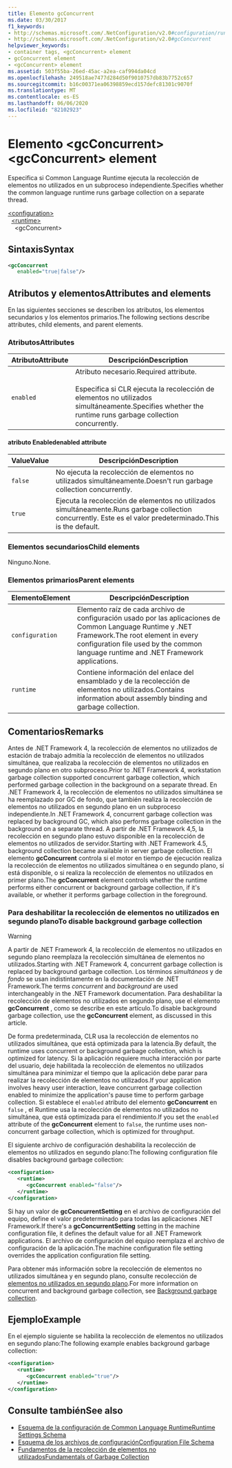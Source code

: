 ```yaml
---
title: Elemento gcConcurrent
ms.date: 03/30/2017
f1_keywords:
- http://schemas.microsoft.com/.NetConfiguration/v2.0#configuration/runtime/gcConcurrent
- http://schemas.microsoft.com/.NetConfiguration/v2.0#gcConcurrent
helpviewer_keywords:
- container tags, <gcConcurrent> element
- gcConcurrent element
- <gcConcurrent> element
ms.assetid: 503f55ba-26ed-45ac-a2ea-caf994da04cd
ms.openlocfilehash: 249518ae7477d284d50f9010757db83b7752c657
ms.sourcegitcommit: b16c00371ea06398859ecd157defc81301c9070f
ms.translationtype: MT
ms.contentlocale: es-ES
ms.lasthandoff: 06/06/2020
ms.locfileid: "82102923"
---
```

# <a name="gcconcurrent-element"></a><span data-ttu-id="5c8e8-102">Elemento \<gcConcurrent></span><span class="sxs-lookup"><span data-stu-id="5c8e8-102">\<gcConcurrent> element</span></span>

<span data-ttu-id="5c8e8-103">Especifica si Common Language Runtime ejecuta la recolección de elementos no utilizados en un subproceso independiente.</span><span class="sxs-lookup"><span data-stu-id="5c8e8-103">Specifies whether the common language runtime runs garbage collection on a separate thread.</span></span>

[\<configuration>](../configuration-element.md)\
&nbsp;&nbsp;[\<runtime>](runtime-element.md)\
&nbsp;&nbsp;&nbsp;&nbsp;\<gcConcurrent>

## <a name="syntax"></a><span data-ttu-id="5c8e8-104">Sintaxis</span><span class="sxs-lookup"><span data-stu-id="5c8e8-104">Syntax</span></span>

```xml
<gcConcurrent
   enabled="true|false"/>
```

## <a name="attributes-and-elements"></a><span data-ttu-id="5c8e8-105">Atributos y elementos</span><span class="sxs-lookup"><span data-stu-id="5c8e8-105">Attributes and elements</span></span>

<span data-ttu-id="5c8e8-106">En las siguientes secciones se describen los atributos, los elementos secundarios y los elementos primarios.</span><span class="sxs-lookup"><span data-stu-id="5c8e8-106">The following sections describe attributes, child elements, and parent elements.</span></span>

### <a name="attributes"></a><span data-ttu-id="5c8e8-107">Atributos</span><span class="sxs-lookup"><span data-stu-id="5c8e8-107">Attributes</span></span>

|<span data-ttu-id="5c8e8-108">Atributo</span><span class="sxs-lookup"><span data-stu-id="5c8e8-108">Attribute</span></span>|<span data-ttu-id="5c8e8-109">Descripción</span><span class="sxs-lookup"><span data-stu-id="5c8e8-109">Description</span></span>|
|---------------|-----------------|
|`enabled`|<span data-ttu-id="5c8e8-110">Atributo necesario.</span><span class="sxs-lookup"><span data-stu-id="5c8e8-110">Required attribute.</span></span><br /><br /><span data-ttu-id="5c8e8-111">Especifica si CLR ejecuta la recolección de elementos no utilizados simultáneamente.</span><span class="sxs-lookup"><span data-stu-id="5c8e8-111">Specifies whether the runtime runs garbage collection concurrently.</span></span>|

#### <a name="enabled-attribute"></a><span data-ttu-id="5c8e8-112">atributo Enabled</span><span class="sxs-lookup"><span data-stu-id="5c8e8-112">enabled attribute</span></span>

|<span data-ttu-id="5c8e8-113">Value</span><span class="sxs-lookup"><span data-stu-id="5c8e8-113">Value</span></span>|<span data-ttu-id="5c8e8-114">Descripción</span><span class="sxs-lookup"><span data-stu-id="5c8e8-114">Description</span></span>|
|-----------|-----------------|
|`false`|<span data-ttu-id="5c8e8-115">No ejecuta la recolección de elementos no utilizados simultáneamente.</span><span class="sxs-lookup"><span data-stu-id="5c8e8-115">Doesn't run garbage collection concurrently.</span></span>|
|`true`|<span data-ttu-id="5c8e8-116">Ejecuta la recolección de elementos no utilizados simultáneamente.</span><span class="sxs-lookup"><span data-stu-id="5c8e8-116">Runs garbage collection concurrently.</span></span> <span data-ttu-id="5c8e8-117">Este es el valor predeterminado.</span><span class="sxs-lookup"><span data-stu-id="5c8e8-117">This is the default.</span></span>|

### <a name="child-elements"></a><span data-ttu-id="5c8e8-118">Elementos secundarios</span><span class="sxs-lookup"><span data-stu-id="5c8e8-118">Child elements</span></span>

<span data-ttu-id="5c8e8-119">Ninguno.</span><span class="sxs-lookup"><span data-stu-id="5c8e8-119">None.</span></span>

### <a name="parent-elements"></a><span data-ttu-id="5c8e8-120">Elementos primarios</span><span class="sxs-lookup"><span data-stu-id="5c8e8-120">Parent elements</span></span>

|<span data-ttu-id="5c8e8-121">Elemento</span><span class="sxs-lookup"><span data-stu-id="5c8e8-121">Element</span></span>|<span data-ttu-id="5c8e8-122">Descripción</span><span class="sxs-lookup"><span data-stu-id="5c8e8-122">Description</span></span>|
|-------------|-----------------|
|`configuration`|<span data-ttu-id="5c8e8-123">Elemento raíz de cada archivo de configuración usado por las aplicaciones de Common Language Runtime y .NET Framework.</span><span class="sxs-lookup"><span data-stu-id="5c8e8-123">The root element in every configuration file used by the common language runtime and .NET Framework applications.</span></span>|
|`runtime`|<span data-ttu-id="5c8e8-124">Contiene información del enlace del ensamblado y de la recolección de elementos no utilizados.</span><span class="sxs-lookup"><span data-stu-id="5c8e8-124">Contains information about assembly binding and garbage collection.</span></span>|

## <a name="remarks"></a><span data-ttu-id="5c8e8-125">Comentarios</span><span class="sxs-lookup"><span data-stu-id="5c8e8-125">Remarks</span></span>

<span data-ttu-id="5c8e8-126">Antes de .NET Framework 4, la recolección de elementos no utilizados de estación de trabajo admitía la recolección de elementos no utilizados simultánea, que realizaba la recolección de elementos no utilizados en segundo plano en otro subproceso.</span><span class="sxs-lookup"><span data-stu-id="5c8e8-126">Prior to .NET Framework 4, workstation garbage collection supported concurrent garbage collection, which performed garbage collection in the background on a separate thread.</span></span> <span data-ttu-id="5c8e8-127">En .NET Framework 4, la recolección de elementos no utilizados simultánea se ha reemplazado por GC de fondo, que también realiza la recolección de elementos no utilizados en segundo plano en un subproceso independiente.</span><span class="sxs-lookup"><span data-stu-id="5c8e8-127">In .NET Framework 4, concurrent garbage collection was replaced by background GC, which also performs garbage collection in the background on a separate thread.</span></span> <span data-ttu-id="5c8e8-128">A partir de .NET Framework 4,5, la recolección en segundo plano estuvo disponible en la recolección de elementos no utilizados de servidor.</span><span class="sxs-lookup"><span data-stu-id="5c8e8-128">Starting with .NET Framework 4.5, background collection became available in server garbage collection.</span></span> <span data-ttu-id="5c8e8-129">El elemento **gcConcurrent** controla si el motor en tiempo de ejecución realiza la recolección de elementos no utilizados simultánea o en segundo plano, si está disponible, o si realiza la recolección de elementos no utilizados en primer plano.</span><span class="sxs-lookup"><span data-stu-id="5c8e8-129">The **gcConcurrent** element controls whether the runtime performs either concurrent or background garbage collection, if it's available, or whether it performs garbage collection in the foreground.</span></span>

### <a name="to-disable-background-garbage-collection"></a><span data-ttu-id="5c8e8-130">Para deshabilitar la recolección de elementos no utilizados en segundo plano</span><span class="sxs-lookup"><span data-stu-id="5c8e8-130">To disable background garbage collection</span></span>

> [!WARNING]
> <span data-ttu-id="5c8e8-131">A partir de .NET Framework 4, la recolección de elementos no utilizados en segundo plano reemplaza la recolección simultánea de elementos no utilizados.</span><span class="sxs-lookup"><span data-stu-id="5c8e8-131">Starting with .NET Framework 4, concurrent garbage collection is replaced by background garbage collection.</span></span> <span data-ttu-id="5c8e8-132">Los términos *simultáneos* y de *fondo* se usan indistintamente en la documentación de .NET Framework.</span><span class="sxs-lookup"><span data-stu-id="5c8e8-132">The terms *concurrent* and *background* are used interchangeably in the .NET Framework documentation.</span></span> <span data-ttu-id="5c8e8-133">Para deshabilitar la recolección de elementos no utilizados en segundo plano, use el elemento **gcConcurrent** , como se describe en este artículo.</span><span class="sxs-lookup"><span data-stu-id="5c8e8-133">To disable background garbage collection, use the **gcConcurrent** element, as discussed in this article.</span></span>

<span data-ttu-id="5c8e8-134">De forma predeterminada, CLR usa la recolección de elementos no utilizados simultánea, que está optimizada para la latencia.</span><span class="sxs-lookup"><span data-stu-id="5c8e8-134">By default, the runtime uses concurrent or background garbage collection, which is optimized for latency.</span></span> <span data-ttu-id="5c8e8-135">Si la aplicación requiere mucha interacción por parte del usuario, deje habilitada la recolección de elementos no utilizados simultánea para minimizar el tiempo que la aplicación debe parar para realizar la recolección de elementos no utilizados.</span><span class="sxs-lookup"><span data-stu-id="5c8e8-135">If your application involves heavy user interaction, leave concurrent garbage collection enabled to minimize the application's pause time to perform garbage collection.</span></span> <span data-ttu-id="5c8e8-136">Si establece el `enabled` atributo del elemento **gcConcurrent** en `false` , el Runtime usa la recolección de elementos no utilizados no simultánea, que está optimizada para el rendimiento.</span><span class="sxs-lookup"><span data-stu-id="5c8e8-136">If you set the `enabled` attribute of the **gcConcurrent** element to `false`, the runtime uses non-concurrent garbage collection, which is optimized for throughput.</span></span>

<span data-ttu-id="5c8e8-137">El siguiente archivo de configuración deshabilita la recolección de elementos no utilizados en segundo plano:</span><span class="sxs-lookup"><span data-stu-id="5c8e8-137">The following configuration file disables background garbage collection:</span></span>

```xml
<configuration>
   <runtime>
      <gcConcurrent enabled="false"/>
   </runtime>
</configuration>
```

<span data-ttu-id="5c8e8-138">Si hay un valor de **gcConcurrentSetting** en el archivo de configuración del equipo, define el valor predeterminado para todas las aplicaciones .NET Framework.</span><span class="sxs-lookup"><span data-stu-id="5c8e8-138">If there's a **gcConcurrentSetting** setting in the machine configuration file, it defines the default value for all .NET Framework applications.</span></span> <span data-ttu-id="5c8e8-139">El archivo de configuración del equipo reemplaza el archivo de configuración de la aplicación.</span><span class="sxs-lookup"><span data-stu-id="5c8e8-139">The machine configuration file setting overrides the application configuration file setting.</span></span>

<span data-ttu-id="5c8e8-140">Para obtener más información sobre la recolección de elementos no utilizados simultánea y en segundo plano, consulte recolección de [elementos no utilizados en segundo plano](../../../../standard/garbage-collection/background-gc.md).</span><span class="sxs-lookup"><span data-stu-id="5c8e8-140">For more information on concurrent and background garbage collection, see [Background garbage collection](../../../../standard/garbage-collection/background-gc.md).</span></span>

## <a name="example"></a><span data-ttu-id="5c8e8-141">Ejemplo</span><span class="sxs-lookup"><span data-stu-id="5c8e8-141">Example</span></span>

<span data-ttu-id="5c8e8-142">En el ejemplo siguiente se habilita la recolección de elementos no utilizados en segundo plano:</span><span class="sxs-lookup"><span data-stu-id="5c8e8-142">The following example enables background garbage collection:</span></span>

```xml
<configuration>
   <runtime>
      <gcConcurrent enabled="true"/>
   </runtime>
</configuration>
```

## <a name="see-also"></a><span data-ttu-id="5c8e8-143">Consulte también</span><span class="sxs-lookup"><span data-stu-id="5c8e8-143">See also</span></span>

- [<span data-ttu-id="5c8e8-144">Esquema de la configuración de Common Language Runtime</span><span class="sxs-lookup"><span data-stu-id="5c8e8-144">Runtime Settings Schema</span></span>](index.md)
- [<span data-ttu-id="5c8e8-145">Esquema de los archivos de configuración</span><span class="sxs-lookup"><span data-stu-id="5c8e8-145">Configuration File Schema</span></span>](../index.md)
- [<span data-ttu-id="5c8e8-146">Fundamentos de la recolección de elementos no utilizados</span><span class="sxs-lookup"><span data-stu-id="5c8e8-146">Fundamentals of Garbage Collection</span></span>](../../../../standard/garbage-collection/fundamentals.md)
